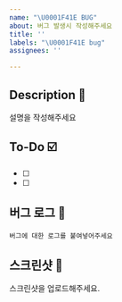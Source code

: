 ```yaml
---
name: "\U0001F41E BUG"
about: 버그 발생시 작성해주세요
title: ''
labels: "\U0001F41E bug"
assignees: ''

---
```


## Description 📝
설명을 작성해주세요

## To-Do ☑️
- [ ]
- [ ]

## 버그 로그 🧾
```
버그에 대한 로그를 붙여넣어주세요
```

## 스크린샷 📸
스크린샷을 업로드해주세요.
